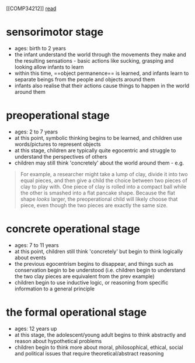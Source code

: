 [[COMP34212]]
[read](https://open.library.okstate.edu/foundationsofeducationaltechnology/chapter/2-cognitive-development-the-theory-of-jean-piaget/#:~:text=Piaget%20proposed%20four%20major%20stages,of%20childhood%2C%20but%20only%20approximately.)

# sensorimotor stage
- ages: birth to 2 years
- the infant understand the world through the movements they make and the resulting sensations - basic actions like sucking, grasping and looking allow infants to learn
- within this time, ==object permanence== is learned, and infants learn to separate beings from the people and objects around them
- infants also realise that their actions cause things to happen in the world around them

# preoperational stage
- ages: 2 to 7 years
- at this point, symbolic thinking begins to be learned, and children use words/pictures to represent objects
- at this stage, children are typically quite egocentric and struggle to understand the perspectives of others
- children may still think 'concretely' about the world around them - e.g.

> For example, a researcher might take a lump of clay, divide it into two equal pieces, and then give a child the choice between two pieces of clay to play with. One piece of clay is rolled into a compact ball while the other is smashed into a flat pancake shape. Because the flat shape _looks_ larger, the preoperational child will likely choose that piece, even though the two pieces are exactly the same size.
# concrete operational stage
- ages: 7 to 11 years
- at this point, children still think 'concretely' but begin to think logically about events
- the previous egocentrism begins to disappear, and things such as conservation begin to be understood (i.e. children begin to understand the two clay pieces are equivalent from the prev example)
- children begin to use inductive logic, or reasoning from specific information to a general principle

# the formal operational stage
- ages: 12 years up
- at this stage, the adolescent/young adult begins to think abstractly and reason about hypothetical problems
- children begin to think more about moral, philosophical, ethical, social and political issues that require theoretical/abstract reasoning